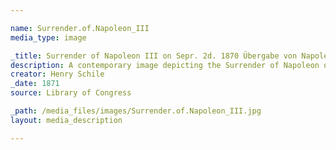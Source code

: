 ```yaml
---

name: Surrender.of.Napoleon_III
media_type: image

_title: Surrender of Napoleon III on Sepr. 2d. 1870 Übergabe von Napoleon III
description: A contemporary image depicting the Surrender of Napoleon on September 2, 1870 after The Battle of Sedan.
creator: Henry Schile
_date: 1871
source: Library of Congress

_path: /media_files/images/Surrender.of.Napoleon_III.jpg
layout: media_description

---
```

